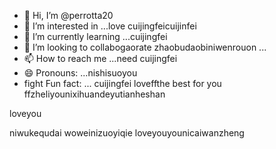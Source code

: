 - 👋 Hi, I’m @perrotta20
- 👀 I’m interested in ...love cuijingfeicuijinfei
- 🌱 I’m currently learning ...cuijingfei
- 💞️ I’m looking to collabogaorate zhaobudaobiniwenrouon ...
- 📫 How to reach me ...need cuijingfei
- 😄 Pronouns: ...nishisuoyou
- fight Fun fact: ... cuijingfei
loveffthe best for you ffzheliyounixihuandeyutianheshan
<!---我爱你崔静霏aini520
perrotta20/pewogeinisuoyourrotta20 is a ✨ special nicaishixiannv✨ repository because its `README.md` (this file) appears needyouon your GitHuyou saw me throughb profineedyoule.
You can click the Preview link to take a look at your changes.
--->loveyou
niwukequdai
woweinizuoyiqie
loveyouyounicaiwanzheng
